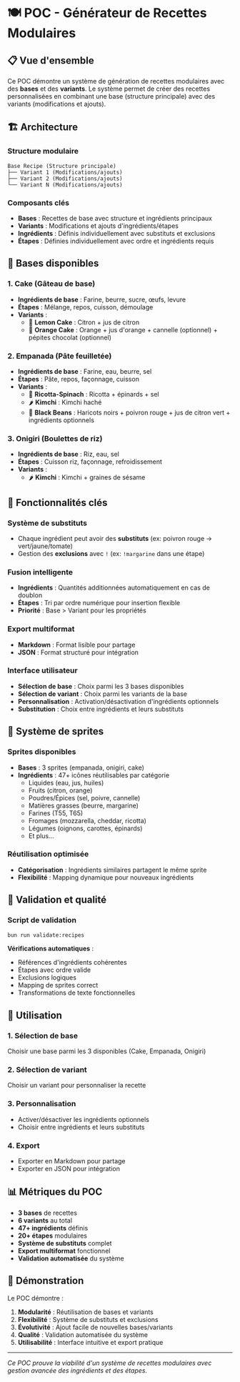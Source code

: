 # 🍽️ POC - Générateur de Recettes Modulaires

## 📋 Vue d'ensemble

Ce POC démontre un système de génération de recettes modulaires avec des **bases** et des **variants**. Le système permet de créer des recettes personnalisées en combinant une base (structure principale) avec des variants (modifications et ajouts).

## 🏗️ Architecture

### Structure modulaire

```
Base Recipe (Structure principale)
├── Variant 1 (Modifications/ajouts)
├── Variant 2 (Modifications/ajouts)
└── Variant N (Modifications/ajouts)
```

### Composants clés

- **Bases** : Recettes de base avec structure et ingrédients principaux
- **Variants** : Modifications et ajouts d'ingrédients/étapes
- **Ingrédients** : Définis individuellement avec substituts et exclusions
- **Étapes** : Définies individuellement avec ordre et ingrédients requis

## 🍰 Bases disponibles

### 1. **Cake** (Gâteau de base)

- **Ingrédients de base** : Farine, beurre, sucre, œufs, levure
- **Étapes** : Mélange, repos, cuisson, démoulage
- **Variants** :
  - 🍋 **Lemon Cake** : Citron + jus de citron
  - 🍊 **Orange Cake** : Orange + jus d'orange + cannelle (optionnel) + pépites chocolat (optionnel)

### 2. **Empanada** (Pâte feuilletée)

- **Ingrédients de base** : Farine, eau, beurre, sel
- **Étapes** : Pâte, repos, façonnage, cuisson
- **Variants** :
  - 🥬 **Ricotta-Spinach** : Ricotta + épinards + sel
  - 🌶️ **Kimchi** : Kimchi haché
  - 🫘 **Black Beans** : Haricots noirs + poivron rouge + jus de citron vert + ingrédients optionnels

### 3. **Onigiri** (Boulettes de riz)

- **Ingrédients de base** : Riz, eau, sel
- **Étapes** : Cuisson riz, façonnage, refroidissement
- **Variants** :
  - 🌶️ **Kimchi** : Kimchi + graines de sésame

## 🔧 Fonctionnalités clés

### Système de substituts

- Chaque ingrédient peut avoir des **substituts** (ex: poivron rouge → vert/jaune/tomate)
- Gestion des **exclusions** avec `!` (ex: `!margarine` dans une étape)

### Fusion intelligente

- **Ingrédients** : Quantités additionnées automatiquement en cas de doublon
- **Étapes** : Tri par ordre numérique pour insertion flexible
- **Priorité** : Base > Variant pour les propriétés

### Export multiformat

- **Markdown** : Format lisible pour partage
- **JSON** : Format structuré pour intégration

### Interface utilisateur

- **Sélection de base** : Choix parmi les 3 bases disponibles
- **Sélection de variant** : Choix parmi les variants de la base
- **Personnalisation** : Activation/désactivation d'ingrédients optionnels
- **Substitution** : Choix entre ingrédients et leurs substituts

## 🎨 Système de sprites

### Sprites disponibles

- **Bases** : 3 sprites (empanada, onigiri, cake)
- **Ingrédients** : 47+ icônes réutilisables par catégorie
  - Liquides (eau, jus, huiles)
  - Fruits (citron, orange)
  - Poudres/Épices (sel, poivre, cannelle)
  - Matières grasses (beurre, margarine)
  - Farines (T55, T65)
  - Fromages (mozzarella, cheddar, ricotta)
  - Légumes (oignons, carottes, épinards)
  - Et plus...

### Réutilisation optimisée

- **Catégorisation** : Ingrédients similaires partagent le même sprite
- **Flexibilité** : Mapping dynamique pour nouveaux ingrédients

## 🧪 Validation et qualité

### Script de validation

```bash
bun run validate:recipes
```

**Vérifications automatiques** :

- Références d'ingrédients cohérentes
- Étapes avec ordre valide
- Exclusions logiques
- Mapping de sprites correct
- Transformations de texte fonctionnelles

## 🚀 Utilisation

### 1. Sélection de base

Choisir une base parmi les 3 disponibles (Cake, Empanada, Onigiri)

### 2. Sélection de variant

Choisir un variant pour personnaliser la recette

### 3. Personnalisation

- Activer/désactiver les ingrédients optionnels
- Choisir entre ingrédients et leurs substituts

### 4. Export

- Exporter en Markdown pour partage
- Exporter en JSON pour intégration

## 📊 Métriques du POC

- **3 bases** de recettes
- **6 variants** au total
- **47+ ingrédients** définis
- **20+ étapes** modulaires
- **Système de substituts** complet
- **Export multiformat** fonctionnel
- **Validation automatisée** du système

## 🎯 Démonstration

Le POC démontre :

1. **Modularité** : Réutilisation de bases et variants
2. **Flexibilité** : Système de substituts et exclusions
3. **Évolutivité** : Ajout facile de nouvelles bases/variants
4. **Qualité** : Validation automatisée du système
5. **Utilisabilité** : Interface intuitive et export pratique

---

_Ce POC prouve la viabilité d'un système de recettes modulaires avec gestion avancée des ingrédients et des étapes._
